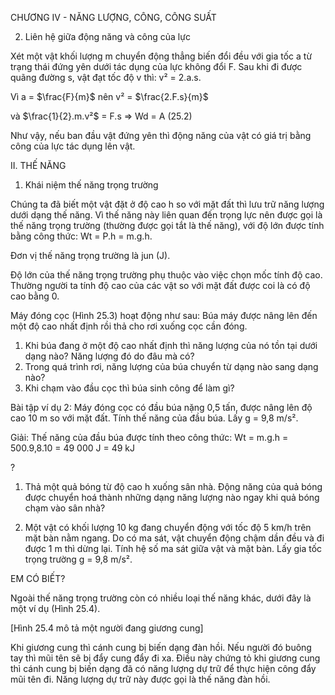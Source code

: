 CHƯƠNG IV - NĂNG LƯỢNG, CÔNG, CÔNG SUẤT

2. Liên hệ giữa động năng và công của lực

Xét một vật khối lượng m chuyển động thẳng biến đổi đều với gia tốc a từ trạng thái đứng yên dưới tác dụng của lực không đổi F. Sau khi đi được quãng đường s, vật đạt tốc độ v thì: v² = 2.a.s.

Vì a = $\frac{F}{m}$ nên v² = $\frac{2.F.s}{m}$

và $\frac{1}{2}.m.v²$ = F.s => Wd = A (25.2)

Như vậy, nếu ban đầu vật đứng yên thì động năng của vật có giá trị bằng công của lực tác dụng lên vật.

II. THẾ NĂNG

1. Khái niệm thế năng trọng trường

Chúng ta đã biết một vật đặt ở độ cao h so với mặt đất thì lưu trữ năng lượng dưới dạng thế năng. Vì thế năng này liên quan đến trọng lực nên được gọi là thế năng trọng trường (thường được gọi tắt là thế năng), với độ lớn được tính bằng công thức: Wt = P.h = m.g.h.

Đơn vị thế năng trọng trường là jun (J).

Độ lớn của thế năng trọng trường phụ thuộc vào việc chọn mốc tính độ cao. Thường người ta tính độ cao của các vật so với mặt đất được coi là có độ cao bằng 0.

Máy đóng cọc (Hình 25.3) hoạt động như sau: Búa máy được nâng lên đến một độ cao nhất định rồi thả cho rơi xuống cọc cần đóng.
1. Khi búa đang ở một độ cao nhất định thì năng lượng của nó tồn tại dưới dạng nào? Năng lượng đó do đâu mà có?
2. Trong quá trình rơi, năng lượng của búa chuyển từ dạng nào sang dạng nào?
3. Khi chạm vào đầu cọc thì búa sinh công để làm gì?

Bài tập ví dụ 2: Máy đóng cọc có đầu búa nặng 0,5 tấn, được nâng lên độ cao 10 m so với mặt đất. Tính thế năng của đầu búa. Lấy g = 9,8 m/s².

Giải:
Thế năng của đầu búa được tính theo công thức:
Wt = m.g.h = 500.9,8.10 = 49 000 J = 49 kJ

?

1. Thả một quả bóng từ độ cao h xuống sân nhà. Động năng của quả bóng được chuyển hoá thành những dạng năng lượng nào ngay khi quả bóng chạm vào sân nhà?

2. Một vật có khối lượng 10 kg đang chuyển động với tốc độ 5 km/h trên mặt bàn nằm ngang. Do có ma sát, vật chuyển động chậm dần đều và đi được 1 m thì dừng lại. Tính hệ số ma sát giữa vật và mặt bàn. Lấy gia tốc trọng trường g = 9,8 m/s².

EM CÓ BIẾT?

Ngoài thế năng trọng trường còn có nhiều loại thế năng khác, dưới đây là một ví dụ (Hình 25.4).

[Hình 25.4 mô tả một người đang giương cung]

Khi giương cung thì cánh cung bị biến dạng đàn hồi. Nếu người đó buông tay thì mũi tên sẽ bị đẩy cung đẩy đi xa. Điều này chứng tỏ khi giương cung thì cánh cung bị biến dạng đã có năng lượng dự trữ để thực hiện công đẩy mũi tên đi. Năng lượng dự trữ này được gọi là thế năng đàn hồi.